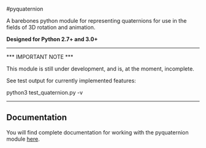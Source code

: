 #pyquaternion

A barebones python module for representing quaternions for use in the fields of 3D rotation and animation.


**Designed for Python 2.7+ and 3.0+**

---

*** IMPORTANT NOTE ***

This module is still under development, and is, at the moment, incomplete.

See test output for currently implemented features:
	
python3 test_quaternion.py -v

---

## Documentation
You will find complete documentation for working with the pyquaternion module [here](./docs/index.md).